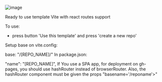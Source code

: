 ![image](https://github.com/thelostsoul88/vite-template/assets/48189332/03304ce3-18d3-476c-857a-bf4db07472de)

 Ready to use template Vite with react routes support
 
 To use:
 - press button 'Use this template' and press 'create a new repo'

Setup base on vite.config:

base: "/[REPO_NAME]/"
In package.json:

"name": "[REPO_NAME]",
If You use a SPA app, for deployment on gh-pages, you should use hashRouter instead of browserRouter. Also, the hashRouter component must be given the props "basename='/reponame'>"
